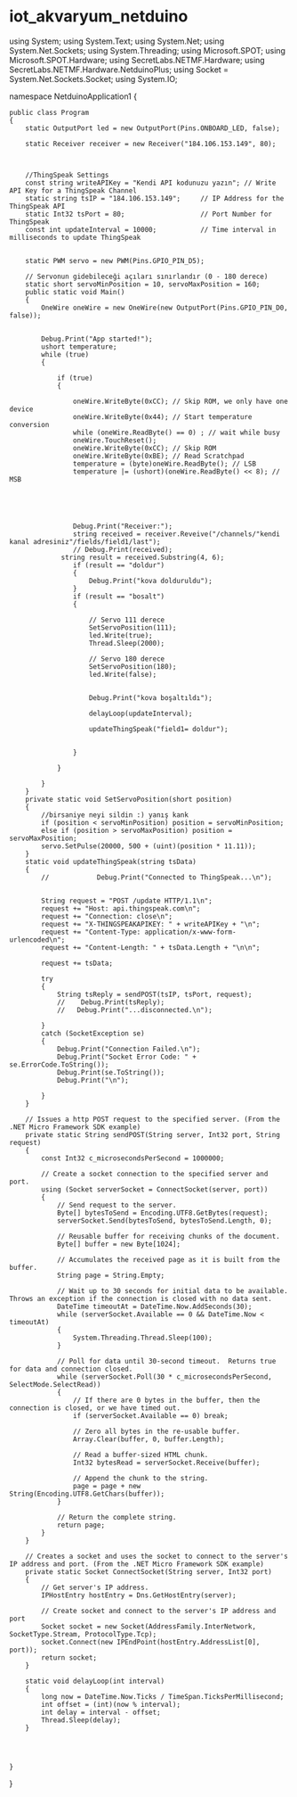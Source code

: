 iot_akvaryum_netduino
=====================
using System;
using System.Text;
using System.Net;
using System.Net.Sockets;
using System.Threading;
using Microsoft.SPOT;
using Microsoft.SPOT.Hardware;
using SecretLabs.NETMF.Hardware;
using SecretLabs.NETMF.Hardware.NetduinoPlus;
using Socket = System.Net.Sockets.Socket;
using System.IO;

namespace NetduinoApplication1
{


    public class Program
    {
        static OutputPort led = new OutputPort(Pins.ONBOARD_LED, false);

        static Receiver receiver = new Receiver("184.106.153.149", 80);



        //ThingSpeak Settings
        const string writeAPIKey = "Kendi API kodunuzu yazın"; // Write API Key for a ThingSpeak Channel
        static string tsIP = "184.106.153.149";     // IP Address for the ThingSpeak API
        static Int32 tsPort = 80;                   // Port Number for ThingSpeak
        const int updateInterval = 10000;           // Time interval in milliseconds to update ThingSpeak 


        static PWM servo = new PWM(Pins.GPIO_PIN_D5);

        // Servonun gidebileceği açıları sınırlandır (0 - 180 derece)
        static short servoMinPosition = 10, servoMaxPosition = 160;
        public static void Main()
        {
            OneWire oneWire = new OneWire(new OutputPort(Pins.GPIO_PIN_D0, false));


            Debug.Print("App started!");
            ushort temperature;
            while (true)
            {
                
                if (true)
                {
                    
                    oneWire.WriteByte(0xCC); // Skip ROM, we only have one device
                    oneWire.WriteByte(0x44); // Start temperature conversion
                    while (oneWire.ReadByte() == 0) ; // wait while busy
                    oneWire.TouchReset();
                    oneWire.WriteByte(0xCC); // Skip ROM
                    oneWire.WriteByte(0xBE); // Read Scratchpad
                    temperature = (byte)oneWire.ReadByte(); // LSB
                    temperature |= (ushort)(oneWire.ReadByte() << 8); // MSB
                    

                    
                   

                    Debug.Print("Receiver:");
                    string received = receiver.Reveive("/channels/"kendi kanal adresiniz"/fields/field1/last");
                    // Debug.Print(received);
                 string result = received.Substring(4, 6);
                    if (result == "doldur")
                    {
                        Debug.Print("kova dolduruldu");
                    }
                    if (result == "bosalt")
                    {

                        // Servo 111 derece
                        SetServoPosition(111);
                        led.Write(true);
                        Thread.Sleep(2000);

                        // Servo 180 derece
                        SetServoPosition(180);
                        led.Write(false);
                       
                        
                        Debug.Print("kova boşaltıldı");

                        delayLoop(updateInterval);

                        updateThingSpeak("field1= doldur");


                    }
        
                }

            }
        }
        private static void SetServoPosition(short position)
        {
            //birsaniye neyi sildin :) yanış kank 
            if (position < servoMinPosition) position = servoMinPosition;
            else if (position > servoMaxPosition) position = servoMaxPosition;
            servo.SetPulse(20000, 500 + (uint)(position * 11.11));
        }
        static void updateThingSpeak(string tsData)
        {
            //            Debug.Print("Connected to ThingSpeak...\n");


            String request = "POST /update HTTP/1.1\n";
            request += "Host: api.thingspeak.com\n";
            request += "Connection: close\n";
            request += "X-THINGSPEAKAPIKEY: " + writeAPIKey + "\n";
            request += "Content-Type: application/x-www-form-urlencoded\n";
            request += "Content-Length: " + tsData.Length + "\n\n";

            request += tsData;

            try
            {
                String tsReply = sendPOST(tsIP, tsPort, request);
                //    Debug.Print(tsReply);
                //   Debug.Print("...disconnected.\n");

            }
            catch (SocketException se)
            {
                Debug.Print("Connection Failed.\n");
                Debug.Print("Socket Error Code: " + se.ErrorCode.ToString());
                Debug.Print(se.ToString());
                Debug.Print("\n");

            }
        }

        // Issues a http POST request to the specified server. (From the .NET Micro Framework SDK example)
        private static String sendPOST(String server, Int32 port, String request)
        {
            const Int32 c_microsecondsPerSecond = 1000000;

            // Create a socket connection to the specified server and port.
            using (Socket serverSocket = ConnectSocket(server, port))
            {
                // Send request to the server.
                Byte[] bytesToSend = Encoding.UTF8.GetBytes(request);
                serverSocket.Send(bytesToSend, bytesToSend.Length, 0);

                // Reusable buffer for receiving chunks of the document.
                Byte[] buffer = new Byte[1024];

                // Accumulates the received page as it is built from the buffer.
                String page = String.Empty;

                // Wait up to 30 seconds for initial data to be available.  Throws an exception if the connection is closed with no data sent.
                DateTime timeoutAt = DateTime.Now.AddSeconds(30);
                while (serverSocket.Available == 0 && DateTime.Now < timeoutAt)
                {
                    System.Threading.Thread.Sleep(100);
                }

                // Poll for data until 30-second timeout.  Returns true for data and connection closed.
                while (serverSocket.Poll(30 * c_microsecondsPerSecond, SelectMode.SelectRead))
                {
                    // If there are 0 bytes in the buffer, then the connection is closed, or we have timed out.
                    if (serverSocket.Available == 0) break;

                    // Zero all bytes in the re-usable buffer.
                    Array.Clear(buffer, 0, buffer.Length);

                    // Read a buffer-sized HTML chunk.
                    Int32 bytesRead = serverSocket.Receive(buffer);

                    // Append the chunk to the string.
                    page = page + new String(Encoding.UTF8.GetChars(buffer));
                }

                // Return the complete string.
                return page;
            }
        }

        // Creates a socket and uses the socket to connect to the server's IP address and port. (From the .NET Micro Framework SDK example)
        private static Socket ConnectSocket(String server, Int32 port)
        {
            // Get server's IP address.
            IPHostEntry hostEntry = Dns.GetHostEntry(server);

            // Create socket and connect to the server's IP address and port
            Socket socket = new Socket(AddressFamily.InterNetwork, SocketType.Stream, ProtocolType.Tcp);
            socket.Connect(new IPEndPoint(hostEntry.AddressList[0], port));
            return socket;
        }

        static void delayLoop(int interval)
        {
            long now = DateTime.Now.Ticks / TimeSpan.TicksPerMillisecond;
            int offset = (int)(now % interval);
            int delay = interval - offset;
            Thread.Sleep(delay);
        }




    }
}

